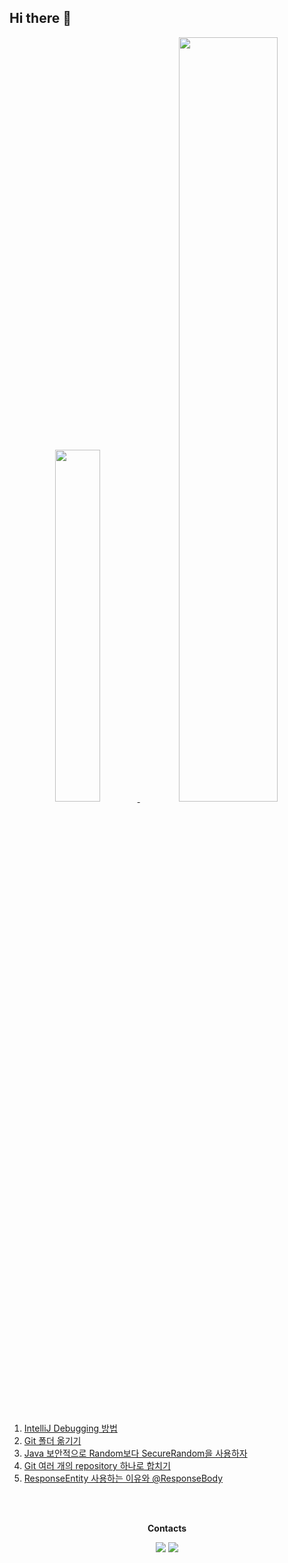 ## Hi there 👋

<!--
**mingyeongwon/mingyeongwon** is a ✨ _special_ ✨ repository because its `README.md` (this file) appears on your GitHub profile.

Here are some ideas to get you started:

- 🔭 I’m currently working on ...
- 🌱 I’m currently learning ...
- 👯 I’m looking to collaborate on ...
- 🤔 I’m looking for help with ...
- 💬 Ask me about ...
- 📫 How to reach me: ...
- 😄 Pronouns: ...
- ⚡ Fun fact: ...
-->
<div align="center">
    <a href="https://github.com/mingyeongwon/github-readme-stats">
        <img src="https://github-readme-stats.vercel.app/api/top-langs/?username=mingyeongwon&layout=donut&show_icons=true&theme=material-palenight&hide_border=true&bg_color=fff&icon_color=006241&text_color=000&title_color=006241&count_private=true&exclude_repo=Face-Transfer-Application" width=38% />
    </a>    
    <a href="https://github.com/mingyeongwon/github-readme-stats">
      <img src="https://github-readme-stats.vercel.app/api?username=mingyeongwon&show_icons=true&theme=material-palenight&hide_border=true&bg_color=fff&icon_color=006241&text_color=000&title_color=006241&count_private=true" width=56% />
    </a>
</div>

<br>
<!-- LATEST_POSTS -->

1. <a href="https://steadi1y.tistory.com/307" target="_blank">IntelliJ Debugging 방법</a>
2. <a href="https://steadi1y.tistory.com/305" target="_blank">Git 폴더 옮기기</a>
3. <a href="https://steadi1y.tistory.com/304" target="_blank">Java 보안적으로 Random보다 SecureRandom을 사용하자</a>
4. <a href="https://steadi1y.tistory.com/302" target="_blank">Git 여러 개의 repository 하나로 합치기</a>
5. <a href="https://steadi1y.tistory.com/299" target="_blank">ResponseEntity 사용하는 이유와 @ResponseBody</a>

<!-- LATEST_POSTS_END -->
<br>
<br>
<p align="center">
<b>Contacts</b>
</p>

<p align="center">
<a href= "mailto:wonmingy@gmail.com"><img src ="https://img.shields.io/badge/gmail-EA4335?style=flat&logo=gmail&logoColor=white"/></a>
<a href= "https://steadi1y.tistory.com/"><img src ="https://img.shields.io/badge/tistory-000000?style=flat&logo=tistory&logoColor=white"/></a>
</p>

<br>
